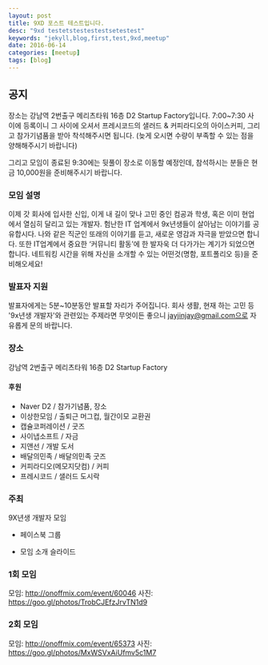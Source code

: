 ```yaml
---
layout: post
title: 9XD 포스트 테스트입니다.
desc: "9xd testetstestestestsetestest"
keywords: "jekyll,blog,first,test,9xd,meetup"
date: 2016-06-14
categories: [meetup]
tags: [blog]
---
```



## 공지
장소는 강남역 2번출구 메리츠타워 16층 D2 Startup Factory입니다.
7:00~7:30 사이에 등록이니 그 사이에 오셔서
프레시코드의 샐러드 & 커피라디오의 아이스커피, 그리고 참가기념품을 받아 착석해주시면 됩니다.
(늦게 오시면 수량이 부족할 수 있는 점을 양해해주시기 바랍니다)

그리고 모임이 종료된 9:30에는 뒷풀이 장소로 이동할 예정인데,
참석하시는 분들은 현금 10,000원을 준비해주시기 바랍니다.

### 모임 설명
이제 갓 회사에 입사한 신입, 이게 내 길이 맞나 고민 중인 컴공과 학생, 혹은 이미 현업에서 열심히 달리고 있는 개발자. 험난한 IT 업계에서 9x년생들이 살아남는 이야기를 공유합시다. 나와 같은 직군인 또래의 이야기를 듣고, 새로운 영감과 자극을 받았으면 합니다. 또한 IT업계에서 중요한 ‘커뮤니티 활동’에 한 발자욱 더 다가가는 계기가 되었으면 합니다.
네트워킹 시간을 위해 자신을 소개할 수 있는 어떤것(명함, 포트폴리오 등)을 준비해오세요!

### 발표자 지원
발표자에게는 5분~10분동안 발표할 자리가 주어집니다. 회사 생활, 현재 하는 고민 등 '9x년생 개발자'와 관련있는 주제라면 무엇이든 좋으니 jayjinjay@gmail.com으로 자유롭게 문의 바랍니다.

### 장소
강남역 2번출구 메리츠타워 16층 D2 Startup Factory



#### 후원
- Naver D2 / 참가기념품, 장소
- 이상한모임 / 출퇴근 머그컵, 월간이모 교환권
- 캡슐코퍼레이션 / 굿즈
- 사이냅소프트 / 자금
- 지앤선 / 개발 도서
- 배달의민족 / 배달의민족 굿즈
- 커피라디오(메모지닷컴) / 커피
- 프레시코드 / 샐러드 도시락




### 주최
9X년생 개발자 모임

- 페이스북
그룹


- 모임 소개
슬라이드


### 1회 모임
모임: http://onoffmix.com/event/60046
사진: https://goo.gl/photos/TrobCJEfzJrvTN1d9

### 2회 모임
모임: http://onoffmix.com/event/65373
사진: https://goo.gl/photos/MxWSVxAiUfmv5c1M7